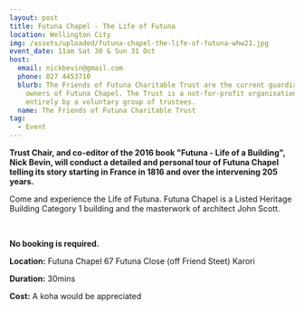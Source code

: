```yaml
---
layout: post
title: Futuna Chapel - The Life of Futuna
location: Wellington City
img: /assets/uploaded/futuna-chapel-the-life-of-futuna-whw21.jpg
event_date: 11am Sat 30 & Sun 31 Oct
host:
  email: nickbevin@gmail.com
  phone: 027 4453710
  blurb: The Friends of Futuna Charitable Trust are the current guardians and
    owners of Futuna Chapel. The Trust is a not-for-profit organisation run
    entirely by a voluntary group of trustees.
  name: The Friends of Futuna Charitable Trust
tag:
  - Event
---
```

**Trust Chair, and co-editor of the 2016 book "Futuna - Life of a Building", Nick Bevin, will conduct a detailed and personal tour of Futuna Chapel telling its story starting in France in 1816 and over the intervening 205 years.** 

Come and experience the Life of Futuna. Futuna Chapel is a Listed Heritage Building Category 1 building and the masterwork of architect John Scott.

<br>

**No booking is required.** 

**Location:** Futuna Chapel 67 Futuna Close (off Friend Steet) Karori

**Duration:** 30mins

**Cost:** A koha would be appreciated